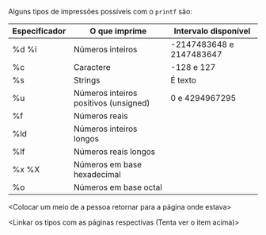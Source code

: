Alguns tipos de impressões possíveis com o ``printf`` são:

| Especificador | O que imprime | Intervalo disponível
| --- | --- | --- |
| %d %i | Números inteiros | -2147483648 e 2147483647
| %c | Caractere | -128 e 127
| %s | Strings | É texto
| %u | Números inteiros positivos (unsigned) | 0 e 4294967295
| %f | Números reais | 
| %ld| Números inteiros longos | 
| %lf| Números reais longos |
| %x %X | Números em base hexadecimal |
| %o | Números em base octal |

<Colocar um meio de a pessoa retornar para a página onde estava>

<Linkar os tipos com as páginas respectivas (Tenta ver o item acima)>